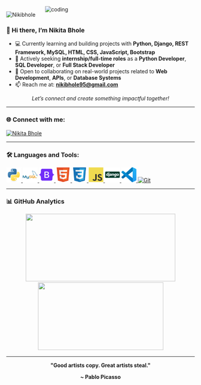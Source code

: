 <!-- Namaste 🙏 -->
<img align="right" alt="coding" width="400" src="https://user-images.githubusercontent.com/55389276/140866485-8fb1c876-9a8f-4d6a-98dc-08c4981eaf70.gif">

<p align="left">
  <img src="https://komarev.com/ghpvc/?username=Nikibhole&label=Profile%20views&color=0e75b6&style=flat" alt="Nikibhole" />
</p>

### 👋 Hi there, I’m Nikita Bhole

- 💻 Currently learning and building projects with **Python, Django, REST Framework, MySQL, HTML, CSS, JavaScript, Bootstrap**
- 🌟 Actively seeking **internship/full-time roles** as a **Python Developer**, **SQL Developer**, or **Full Stack Developer**
- 🤝 Open to collaborating on real-world projects related to **Web Development**, **APIs**, or **Database Systems**
- 📫 Reach me at: **nikibhole95@gmail.com**

<p align="center"><i>Let’s connect and create something impactful together!</i></p>

---

### 🌐 Connect with me:
<p align="left">
  <a href="https://www.linkedin.com/in/nikita-bhole" target="_blank">
    <img align="center" src="https://raw.githubusercontent.com/rahuldkjain/github-profile-readme-generator/master/src/images/icons/Social/linked-in-alt.svg" alt="Nikita Bhole" height="30" width="40" />
  </a>
</p>

---

### 🛠️ Languages and Tools:

<p align="left">
  <a href="https://www.python.org" target="_blank" rel="noreferrer">
    <img src="https://raw.githubusercontent.com/devicons/devicon/master/icons/python/python-original.svg" alt="Python" width="40" height="40"/>
  </a>
  <a href="https://www.mysql.com/" target="_blank" rel="noreferrer">
    <img src="https://raw.githubusercontent.com/devicons/devicon/master/icons/mysql/mysql-original-wordmark.svg" alt="MySQL" width="40" height="40"/>
  </a>
  <a href="https://getbootstrap.com/" target="_blank" rel="noreferrer">
    <img src="https://raw.githubusercontent.com/devicons/devicon/master/icons/bootstrap/bootstrap-plain.svg" alt="Bootstrap" width="40" height="40"/>
  </a>
  <a href="https://developer.mozilla.org/en-US/docs/Web/HTML" target="_blank" rel="noreferrer">
    <img src="https://raw.githubusercontent.com/devicons/devicon/master/icons/html5/html5-original.svg" alt="HTML5" width="40" height="40"/>
  </a>
  <a href="https://developer.mozilla.org/en-US/docs/Web/CSS" target="_blank" rel="noreferrer">
    <img src="https://raw.githubusercontent.com/devicons/devicon/master/icons/css3/css3-original.svg" alt="CSS3" width="40" height="40"/>
  </a>
  <a href="https://www.javascript.com/" target="_blank" rel="noreferrer">
    <img src="https://raw.githubusercontent.com/devicons/devicon/master/icons/javascript/javascript-original.svg" alt="JavaScript" width="40" height="40"/>
  </a>
  <a href="https://www.djangoproject.com/" target="_blank" rel="noreferrer">
    <img src="https://raw.githubusercontent.com/devicons/devicon/master/icons/django/django-original.svg" alt="Django" width="40" height="40"/>
  </a>
  <a href="https://code.visualstudio.com/" target="_blank" rel="noreferrer">
    <img src="https://raw.githubusercontent.com/devicons/devicon/master/icons/vscode/vscode-original.svg" alt="VS Code" width="40" height="40"/>
  </a>
  <a href="https://git-scm.com/" target="_blank" rel="noreferrer">
    <img src="https://www.vectorlogo.zone/logos/git-scm/git-scm-icon.svg" alt="Git" width="40" height="40"/>
  </a>
</p>

---

### 📊 GitHub Analytics

<p align="center">
  <a href="https://github.com/Nikibhole">
    <img height="180em" width="400em" src="https://github-readme-stats-eight-theta.vercel.app/api?username=Nikibhole&show_icons=true&theme=algolia&include_all_commits=true&count_private=true"/>
    <img height="180em" width="335em" src="https://github-readme-stats-eight-theta.vercel.app/api/top-langs/?username=Nikibhole&layout=compact&langs_count=8&theme=algolia"/>
  </a>
</p>

---

<p align="center"><b>"Good artists copy. Great artists steal."</b></p>
<p align="center"><b>~ Pablo Picasso</b></p>
